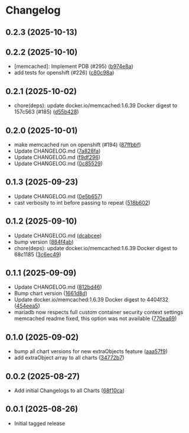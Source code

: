 # Changelog


## 0.2.3 (2025-10-13)


## 0.2.2 (2025-10-10)

* [memcached]: Implement PDB (#295) ([b974e8a](https://github.com/CloudPirates-io/helm-charts/commit/b974e8a))
* add tests for openshift (#226) ([c80c98a](https://github.com/CloudPirates-io/helm-charts/commit/c80c98a))

## 0.2.1 (2025-10-02)

* chore(deps): update docker.io/memcached:1.6.39 Docker digest to 157c563 (#185) ([d55b428](https://github.com/CloudPirates-io/helm-charts/commit/d55b428))

## 0.2.0 (2025-10-01)

* make memcached run on openshift (#194) ([87ffbbf](https://github.com/CloudPirates-io/helm-charts/commit/87ffbbf))
* Update CHANGELOG.md ([7a828fa](https://github.com/CloudPirates-io/helm-charts/commit/7a828fa))
* Update CHANGELOG.md ([f9df296](https://github.com/CloudPirates-io/helm-charts/commit/f9df296))
* Update CHANGELOG.md ([0c85529](https://github.com/CloudPirates-io/helm-charts/commit/0c85529))

## 0.1.3 (2025-09-23)

* Update CHANGELOG.md ([0e5b657](https://github.com/CloudPirates-io/helm-charts/commit/0e5b657))
* cast verbosity to int before passing to repeat ([518b602](https://github.com/CloudPirates-io/helm-charts/commit/518b602))

## 0.1.2 (2025-09-10)

* Update CHANGELOG.md ([dcabcee](https://github.com/CloudPirates-io/helm-charts/commit/dcabcee))
* bump version ([884f4ab](https://github.com/CloudPirates-io/helm-charts/commit/884f4ab))
* chore(deps): update docker.io/memcached:1.6.39 Docker digest to 68c1185 ([3c6ec49](https://github.com/CloudPirates-io/helm-charts/commit/3c6ec49))

## 0.1.1 (2025-09-09)

* Update CHANGELOG.md ([812bd46](https://github.com/CloudPirates-io/helm-charts/commit/812bd46))
* Bump chart version ([1661d8d](https://github.com/CloudPirates-io/helm-charts/commit/1661d8d))
* Update docker.io/memcached:1.6.39 Docker digest to 4404f32 ([454eea5](https://github.com/CloudPirates-io/helm-charts/commit/454eea5))
* mariadb now respects full custom container security context settings memcached readme fixed, this option was not available ([770ea69](https://github.com/CloudPirates-io/helm-charts/commit/770ea69))

## 0.1.0 (2025-09-02)

* bump all chart versions for new extraObjects feature ([aaa57f9](https://github.com/CloudPirates-io/helm-charts/commit/aaa57f9))
* add extraObject array to all charts ([34772b7](https://github.com/CloudPirates-io/helm-charts/commit/34772b7))

## 0.0.2 (2025-08-27)

* Add initial Changelogs to all Charts ([68f10ca](https://github.com/CloudPirates-io/helm-charts/commit/68f10ca))

## 0.0.1 (2025-08-26)

* Initial tagged release
